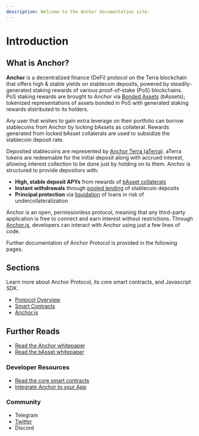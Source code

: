 ```yaml
---
description: Welcome to the Anchor documentation site.
---
```


# Introduction

## What is Anchor?

**Anchor** is a decentralized finance \(DeFi\) protocol on the Terra blockchain that offers high & stable yields on stablecoin deposits, powered by steadily-generated staking rewards of various proof-of-stake \(PoS\) blockchains. PoS staking rewards are brought to Anchor via [Bonded Assets](protocol/bonded-assets-bassets/) \(bAssets\); tokenized representations of assets bonded in PoS with generated staking rewards distributed to its holders.

Any user that wishes to gain extra leverage on their portfolio can borrow stablecoins from Anchor by locking bAssets as collateral. Rewards generated from locked bAsset collaterals are used to subsidize the stablecoin deposit rate.

Deposited stablecoins are represented by [Anchor Terra \(aTerra\)](protocol/money-market/#anchor-terra-aterra). aTerra tokens are redeemable for the initial deposit along with accrued interest, allowing interest collection to be done just by holding on to them. Anchor is structured to provide depositors with:

* **High, stable deposit APYs** from rewards of [bAsset collaterals](protocol/money-market/#borrowing-terra-stablecoins)
* **Instant withdrawals** through [pooled lending](protocol/money-market/#depositing-terra-stablecoins) of stablecoin deposits
* **Principal protection** via [liquidation](protocol/liquidations.md) of loans in risk of undercollateralization

Anchor is an open, permissionless protocol, meaning that any third-party application is free to connect and earn interest without restrictions. Through [Anchor.js](developers-terra/anchor.js.md), developers can interact with Anchor using just a few lines of code.

Further documentation of Anchor Protocol is provided in the following pages.

## Sections

Learn more about Anchor Protocol, its core smart contracts, and Javascript SDK.

* [Protocol Overview](protocol/overview.md)
* [Smart Contracts](smart-contracts/deployed-contracts.md)
* [Anchor.js](developers-terra/anchor.js.md)

## Further Reads

* [Read the Anchor whitepaper](https://anchorprotocol.com/docs/anchor-v1.1.pdf)
* [Read the bAsset whitepaper](https://anchorprotocol.com/docs/The_bAsset_Protocol.pdf)

### Developer Resources

* [Read the core smart contracts](https://github.com/Anchor-Protocol)
* [Integrate Anchor to your App](developers-terra/anchor.js.md)

### Community

* Telegram
* [Twitter](https://twitter.com/anchor_protocol)
* Discord

